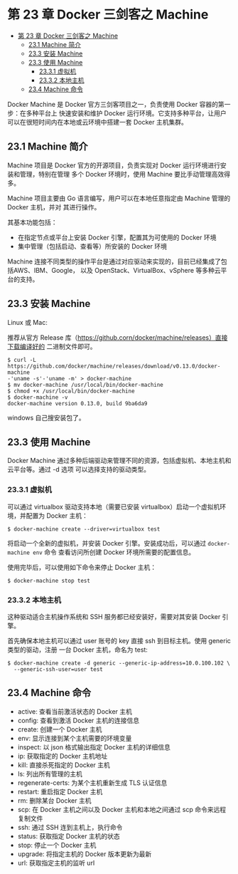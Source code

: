 # 第 23 章 Docker 三剑客之 Machine

<!-- TOC -->

- [第 23 章 Docker 三剑客之 Machine](#第-23-章-docker-三剑客之-machine)
  - [23.1 Machine 简介](#231-machine-简介)
  - [23.3 安装 Machine](#233-安装-machine)
  - [23.3 使用 Machine](#233-使用-machine)
    - [23.3.1 虚拟机](#2331-虚拟机)
    - [23.3.2 本地主机](#2332-本地主机)
  - [23.4 Machine 命令](#234-machine-命令)

<!-- /TOC -->

Docker Machine 是 Docker 官方三剑客项目之一，负责使用 Docker 容器的第一步：在多种平台上
快速安装和维护 Docker 运行环境。它支持多种平台，让用户可以在很短时间内在本地或云环境中搭建一套
Docker 主机集群。   

## 23.1 Machine 简介

Machine 项目是 Docker 官方的开源项目，负责实现对 Docker 运行环境进行安装和管理，特别在管理
多个 Docker 环境时，使用 Machine 要比手动管理高效得多。   

Machine 项目主要由 Go 语言编写，用户可以在本地任意指定由 Machine 管理的 Docker 主机，并对
其进行操作。   

其基本功能包括：   

- 在指定节点或平台上安装 Docker 引擎，配置其为可使用的 Docker 环境
- 集中管理（包括启动、查看等）所安装的 Docker 环境    

Machine 连接不同类型的操作平台是通过对应驱动来实现的，目前已经集成了包括AWS、IBM、Google，
以及 OpenStack、VirtualBox、vSphere 等多种云平台的支持。   

## 23.3 安装 Machine

Linux 或 Mac:   

推荐从官方 Release 库（https://github.corn/docker/machine/releases）直接下载编译好的
二进制文件即可。   

```
$ curl -L https://github.com/docker/machine/releases/download/v0.13.0/docker-machine
-'uname -s'-'uname -m' > docker-machine
$ mv docker-machine /usr/local/bin/docker-machine
$ chmod +x /usr/local/bin/docker-machine
$ docker-machine -v
docker-machine version 0.13.0, build 9ba6da9
```   

windows 自己搜安装包了。    

## 23.3 使用 Machine

Docker Machine 通过多种后端驱动来管理不同的资源，包括虚拟机、本地主机和云平台等。通过 -d 选项
可以选择支持的驱动类型。    

### 23.3.1 虚拟机

可以通过 virtualbox 驱动支持本地（需要已安装 virtualbox）启动一个虚拟机环境，并配置为 Docker
主机：   

```
$ docker-machine create --driver=virtualbox test
```   

将启动一个全新的虚拟机，并安装 Docker 引擎。安装成功后，可以通过 `docker-machine env` 命令
查看访问所创建 Docker 环境所需要的配置信息。    

使用完毕后，可以使用如下命令来停止 Docker 主机：   

```
$ docker-machine stop test
```   

### 23.3.2 本地主机

这种驱动适合主机操作系统和 SSH 服务都已经安装好，需要对其安装 Docker 引擎。    

首先确保本地主机可以通过 user 账号的 key 直接 ssh 到目标主机。使用 generic 类型的驱动，注册
一台 Docker 主机，命名为 test:    

```
$ docker-machine create -d generic --generic-ip-address=10.0.100.102 \
  --generic-ssh-user=user test
```   

## 23.4 Machine 命令

- active: 查看当前激活状态的 Docker 主机
- config: 查看到激活 Docker 主机的连接信息
- create: 创建一个 Docker 主机
- env: 显示连接到某个主机需要的环境变量
- inspect: 以 json 格式输出指定 Docker 主机的详细信息
- ip: 获取指定的 Docker 主机地址
- kill: 直接杀死指定的 Docker 主机
- ls: 列出所有管理的主机
- regenerate-certs: 为某个主机重新生成 TLS 认证信息
- restart: 重启指定 Docker 主机
- rm: 删除某台 Docker 主机
- scp: 在 Docker 主机之间以及 Docker 主机和本地之间通过 scp 命令来远程复制文件
- ssh: 通过 SSH 连到主机上，执行命令
- status: 获取指定 Docker 主机的状态
- stop: 停止一个 Docker 主机
- upgrade: 将指定主机的 Docker 版本更新为最新
- url: 获取指定主机的监听 url

